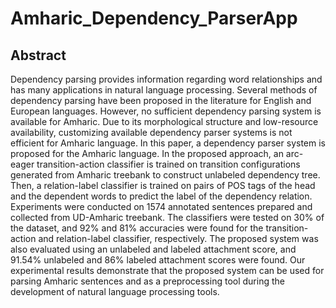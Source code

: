 # Amharic_Dependency_ParserApp
## Abstract
Dependency parsing provides information regarding word relationships and has many applications in natural language processing. Several methods of dependency parsing have been proposed in the literature for English and European languages. However, no sufficient dependency parsing system is available for Amharic. Due to its morphological structure and low-resource availability, customizing available dependency parser systems is not efficient for Amharic language.
In this paper, a dependency parser system is proposed for the Amharic language. In the proposed approach, an arc-eager transition-action classifier is trained on transition configurations generated from Amharic treebank to construct unlabeled dependency tree. Then, a relation-label classifier is trained on pairs of POS tags of the head and the dependent words to predict the label of the dependency relation.
Experiments were conducted on 1574 annotated sentences prepared and collected from UD-Amharic treebank. The classifiers were tested on 30% of the dataset, and 92% and 81% accuracies were found for the transition-action and relation-label classifier, respectively. The proposed system was also evaluated using an unlabeled and labeled attachment score, and 91.54% unlabeled and 86% labeled attachment scores were found. Our experimental results demonstrate that the proposed system can be used for parsing Amharic sentences and as a preprocessing tool during the development of natural language processing tools.
